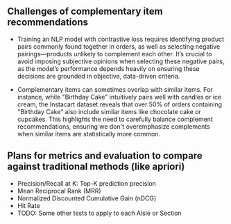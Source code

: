 ## Challenges of complementary item recommendations
* Training an NLP model with contrastive loss requires identifying product pairs commonly found together in orders, as well as selecting negative pairings—products unlikely to complement each other. It’s crucial to avoid imposing subjective opinions when selecting these negative pairs, as the model’s performance depends heavily on ensuring these decisions are grounded in objective, data-driven criteria.

* Complementary items can sometimes overlap with similar items. For instance, while "Birthday Cake" intuitively pairs well with candles or ice cream, the Instacart dataset reveals that over 50% of orders containing "Birthday Cake" also include similar items like chocolate cake or cupcakes. This highlights the need to carefully balance complement recommendations, ensuring we don't overemphasize complements when similar items are statistically more common.

## Plans for metrics and evaluation to compare against traditional methods (like apriori)
* Precision/Recall at K: Top-K prediction precision
* Mean Reciprocal Rank (MRR)
* Normalized Discounted Cumulative Gain (nDCG)
* Hit Rate
* TODO: Some other tests to apply to each Aisle or Section
